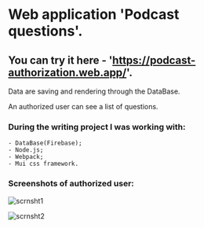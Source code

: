 # Web application 'Podcast questions'.

## You can try it here - 'https://podcast-authorization.web.app/'.

Data are saving and rendering through the DataBase.

An authorized user can see a list of questions.

### During the writing project I was working with:
    - DataBase(Firebase);
    - Node.js;
    - Webpack;
    - Mui css framework.

### Screenshots of authorized user:

![scrnsht1](https://user-images.githubusercontent.com/78938313/139810331-22ea5173-fed3-4545-9daa-0a15f88adacf.JPG)

![scrnsht2](https://user-images.githubusercontent.com/78938313/139810474-1c6bba2a-761d-4cca-81a1-9727c88a121a.JPG)
